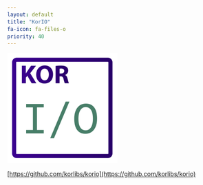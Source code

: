 ```yaml
---
layout: default
title: "KorIO"
fa-icon: fa-files-o
priority: 40
---
```


<img src="/i/logos/korio.svg" width="256" height="256" />

[https://github.com/korlibs/korio](https://github.com/korlibs/korio)

